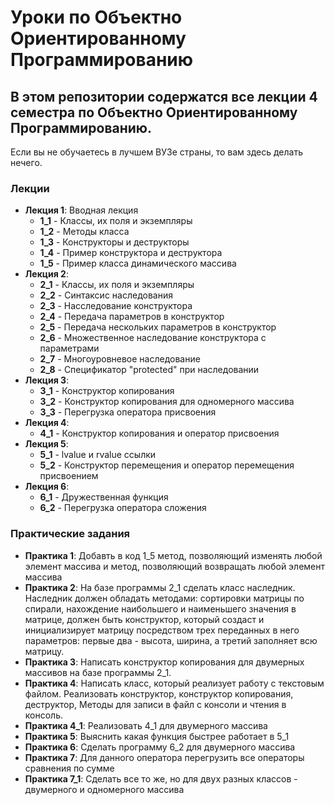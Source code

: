 # Уроки по Объектно Ориентированному Программированию

## В этом репозитории содержатся все лекции 4 семестра по Объектно Ориентированному Программированию.
 
 Если вы не обучаетесь в лучшем ВУЗе страны, то вам здесь делать нечего.
 
 ### Лекции
 * **Лекция 1**: Вводная лекция
   * **1_1** - Классы, их поля и экземпляры
   * **1_2** - Методы класса 
   * **1_3** - Конструкторы и деструкторы
   * **1_4** - Пример конструктора и деструктора
   * **1_5** - Пример класса динамического массива
 * **Лекция 2**:
   * **2_1** - Классы, их поля и экземпляры
   * **2_2** - Синтаксис наследования
   * **2_3** - Насследование конструктора
   * **2_4** - Передача параметров в конструктор
   * **2_5** - Передача нескольких параметров в конструктор
   * **2_6** - Множественное наследование конструктора с параметрами
   * **2_7** - Многоуровневое наследование
   * **2_8** - Спецификатор "protected" при наследовании
 * **Лекция 3**:
   * **3_1** - Конструктор копирования
   * **3_2** - Конструктор копирования для одномерного массива
   * **3_3** - Перегрузка оператора присвоения
 * **Лекция 4**:
   * **4_1** - Конструктор копирования и оператор присвоения
 * **Лекция 5**:
   * **5_1** - lvalue и rvalue ссылки
   * **5_2** - Конструктор перемещения и оператор перемещения присвоением
 * **Лекция 6**:
   * **6_1** - Дружественная функция
   * **6_2** - Перегрузка оператора сложения

 ### Практические задания
   * **Практика 1**: Добавть в код 1_5 метод, позволяющий изменять любой элемент массива и метод, позволяющий возвращать любой элемент массива
   * **Практика 2**: На базе программы 2_1 сделать класс наследник. Наследник должен обладать методами: сортировки матрицы по спирали, нахождение наибольшего и наименьшего значения в матрице, должен быть конструктор, который создаст и инициализирует матрицу посредством трех переданных в него параметров: первые два - высота, ширина, а третий заполняет всю матрицу.
   * **Практика 3**: Написать конструктор копирования для двумерных массивов на базе программы 2_1.
   * **Практика 4**: Написать класс, который реализует работу с текстовым файлом. Реализовать конструктор, конструктор копирования, деструктор, Методы для записи в файл с консоли и чтения в консоль. 
   * **Практика 4_1**: Реализовать 4_1 для двумерного массива
   * **Практика 5**: Выяснить какая функция быстрее работает в 5_1
   * **Практика 6**: Сделать программу 6_2 для двумерного массива
   * **Практика 7**: Для данного оператора перегрузить все операторы сравнения по сумме
   * **Практика 7_1**: Сделать все то же, но для двух разных классов - двумерного и одномерного массива
